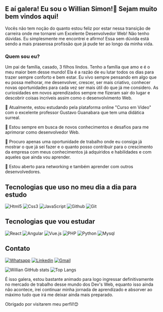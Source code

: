 ## E aí galera! Eu sou o Willian Simon!👋 Sejam muito bem vindos aqui!

Vocês não tem noção do quanto estou feliz por estar nessa transição de carreira onde me tornarei um Excelente Desenvolvedor Web! Não tenho dúvidas. Eu simplesmente me encontrei e afirmo! Essa sem dúvida está sendo a mais praserosa profissão que já pude ter ao longo da minha vida.

### Quem sou eu?

Um pai de família, casado, 3 filhos lindos. Tenho a família que amo e é o meu maior bem desse mundo! Ela é a razão de eu lutar todos os dias para trazer sempre conforto e bem estar.
Eu vivo sempre pensando em algo que eu possa melhorar, me desenvolver, crescer, ser mais criativo, conhecer novas oportunidades para cada vez ser mais útil do que já me considero. As curiosidades em novos aprendizados sempre me fizeram sair do lugar e descobrir coisas incríveis assim como o desenvolvimento Web. 


🔭 Atualmente, estou estudando pela plataforma online "Curso em Vídeo" com o excelente professor Gustavo Guanabara que tem uma didática surreal.

🌱 Estou sempre em busca de novos conhecimentos e desafios para me aprimorar como desenvolvedor Web.

💼 Procuro apenas uma oportunidade de trabalho onde eu consiga já mostrar o que já sei fazer e o quanto posso contribuir para o crescimento da empresa com meus conhecimentos já adquiridos e habilidades e com aqueles que ainda vou aprender.

🤝 Estou aberto para networking e também aprender com outros desenvolvedores.

## Tecnologias que uso no meu dia a dia para estudo
<div>
    <img alt="Html5" src="https://camo.githubusercontent.com/bfe6a48836e87b13a16f1f56f88fee428475c2ac29247992ec9b8bcc7154f881/68747470733a2f2f696d672e736869656c64732e696f2f62616467652f48544d4c352d4533344632363f7374796c653d666f722d7468652d6261646765266c6f676f3d68746d6c35266c6f676f436f6c6f723d7768697465">
    <img alt="Css3" src="https://camo.githubusercontent.com/472c222e8f240a48ae51cd9b082a1b857be809dcd851a25150890c2da50c13a5/68747470733a2f2f696d672e736869656c64732e696f2f62616467652f435353332d3135373242363f7374796c653d666f722d7468652d6261646765266c6f676f3d63737333266c6f676f436f6c6f723d7768697465">
    <img alt="JavaScript" src="https://camo.githubusercontent.com/84372c7d2f1a7308844360ecad82d49b3f6cbc068a0c5e31aeea6ca5344b77ba/68747470733a2f2f696d672e736869656c64732e696f2f62616467652f4a6176615363726970742d4637444631453f7374796c653d666f722d7468652d6261646765266c6f676f3d6a617661736372697074266c6f676f436f6c6f723d626c61636b">
      <img alt="Github" src="https://img.shields.io/badge/GitHub-100000?style=for-the-badge&logo=github&logoColor=white">
      <img alt="Git" src="https://camo.githubusercontent.com/7b1b0bcf013f27d9700d574b84824ce2238930c33ae34767df76c5929c306f5c/68747470733a2f2f696d672e736869656c64732e696f2f62616467652f4749542d4534344333303f7374796c653d666f722d7468652d6261646765266c6f676f3d676974266c6f676f436f6c6f723d7768697465">
</div>

## Tecnologias que vou estudar
<div>
<img alt="React" src="https://img.shields.io/badge/React-20232A?style=for-the-badge&logo=react&logoColor=61DAFB">
<img alt="Angular" src="https://img.shields.io/badge/Angular-DD0031?style=for-the-badge&logo=angular&logoColor=white">
<img alt="Vue.js" src="https://img.shields.io/badge/Vue.js-35495E?style=for-the-badge&logo=vue.js&logoColor=4FC08D">
<img alt="PHP" src="https://img.shields.io/badge/PHP-777BB4?style=for-the-badge&logo=php&logoColor=white">
<img alt="Python" src="https://img.shields.io/badge/Python-14354C?style=for-the-badge&logo=python&logoColor=white">
<img alt="Mysql" src="https://img.shields.io/badge/MySQL-00000F?style=for-the-badge&logo=mysql&logoColor=white">
</div>

## Contato
[![Whatsapp](https://img.shields.io/badge/WhatsApp-25D366?style=for-the-badge&logo=whatsapp&logoColor=white)](https://wa.me/5511990110451) 
[![Linkedin](https://img.shields.io/badge/LinkedIn-0077B5?style=for-the-badge&logo=linkedin&logoColor=white)](https://www.linkedin.com/in/williansimon/)
[![Gmail](https://img.shields.io/badge/Gmail-D14836?style=for-the-badge&logo=gmail&logoColor=white)](https://mail.google.com/mail/u/0/#inbox)

![Willian GitHub stats](https://github-readme-stats.vercel.app/api?username=williansimon&show_icons=true&theme=radical)
![Top Langs](https://github-readme-stats.vercel.app/api/top-langs/?username=williansimon&langs_count=8)

É isso galera, estou bastante animado para logo ingressar definitivamente no mercado de trabalho desse mundo dos Dev's Web, equanto isso ainda não acontece, irei continuar minha jornada de aprendizado e absorver ao máximo tudo que irá me deixar ainda mais preparado. 

Obrigado por visitarem meu perfil!😊
